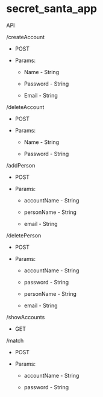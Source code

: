 secret_santa_app
================

API

/createAccount
- POST

- Params:
    
    - Name - String
    
    - Password - String
    
    - Email - String

/deleteAccount
- POST

- Params:

    - Name - String

    - Password - String

/addPerson
- POST

- Params:
    
    - accountName - String
    
    - personName - String
    
    - email - String

/deletePerson
- POST

- Params:

    - accountName - String

    - password - String

    - personName - String

    - email - String

/showAccounts
- GET

/match
- POST

- Params:
    
    - accountName - String
    
    - password - String
